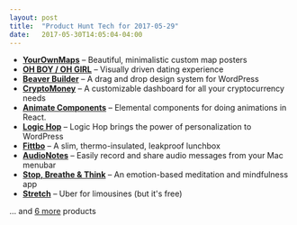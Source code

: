 ```yaml
---
layout: post
title:  "Product Hunt Tech for 2017-05-29"
date:   2017-05-30T14:05:04-04:00
---
```


* **[YourOwnMaps](https://www.producthunt.com/posts/yourownmaps?utm_campaign=producthunt-api&utm_medium=api&utm_source=Application%3A+Daily+Digest+RSS+%28ID%3A+3202%29)** – Beautiful, minimalistic custom map posters
* **[OH BOY / OH GIRL](https://www.producthunt.com/posts/oh-boy-oh-girl-2?utm_campaign=producthunt-api&utm_medium=api&utm_source=Application%3A+Daily+Digest+RSS+%28ID%3A+3202%29)** – Visually driven dating experience
* **[Beaver Builder](https://www.producthunt.com/posts/beaver-builder-2?utm_campaign=producthunt-api&utm_medium=api&utm_source=Application%3A+Daily+Digest+RSS+%28ID%3A+3202%29)** – A drag and drop design system for WordPress
* **[CryptoMoney](https://www.producthunt.com/posts/cryptomoney?utm_campaign=producthunt-api&utm_medium=api&utm_source=Application%3A+Daily+Digest+RSS+%28ID%3A+3202%29)** – A customizable dashboard for all your cryptocurrency needs
* **[Animate Components](https://www.producthunt.com/posts/animate-components?utm_campaign=producthunt-api&utm_medium=api&utm_source=Application%3A+Daily+Digest+RSS+%28ID%3A+3202%29)** – Elemental components for doing animations in React.
* **[Logic Hop](https://www.producthunt.com/posts/logic-hop-2?utm_campaign=producthunt-api&utm_medium=api&utm_source=Application%3A+Daily+Digest+RSS+%28ID%3A+3202%29)** – Logic Hop brings the power of personalization to WordPress
* **[Fittbo](https://www.producthunt.com/posts/fittbo?utm_campaign=producthunt-api&utm_medium=api&utm_source=Application%3A+Daily+Digest+RSS+%28ID%3A+3202%29)** – A slim, thermo-insulated, leakproof lunchbox
* **[AudioNotes](https://www.producthunt.com/posts/audionotes?utm_campaign=producthunt-api&utm_medium=api&utm_source=Application%3A+Daily+Digest+RSS+%28ID%3A+3202%29)** – Easily record and share audio messages from your Mac menubar
* **[Stop, Breathe & Think](https://www.producthunt.com/posts/stop-breathe-think-2?utm_campaign=producthunt-api&utm_medium=api&utm_source=Application%3A+Daily+Digest+RSS+%28ID%3A+3202%29)** – An emotion-based meditation and mindfulness app
* **[Stretch](https://www.producthunt.com/posts/stretch-3?utm_campaign=producthunt-api&utm_medium=api&utm_source=Application%3A+Daily+Digest+RSS+%28ID%3A+3202%29)** – Uber for limousines (but it's free)

… and [6 more](https://www.producthunt.com/tech) products
